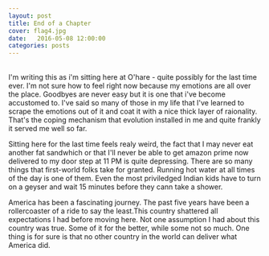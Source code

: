 ```yaml
---
layout: post
title: End of a Chapter
cover: flag4.jpg
date:   2016-05-08 12:00:00
categories: posts
---
```

<br>
I'm writing this as i'm sitting here at O'hare - quite possibly for the last time ever. I'm not sure how to feel right now because my emotions are all over the place. Goodbyes are never easy but it is one that i've become accustomed to. I've said so many of those in my life that I've learned to scrape the emotions out of it and coat it with a nice thick layer of raionality. That's the coping mechanism that evolution installed in me and quite frankly it served me well so far. 

Sitting here for the last time feels realy weird, the fact that I may never eat another fat sandwhich or that I'll never be able to get amazon prime now delivered to my door step at 11 PM is quite depressing. There are so many things that first-world folks take for granted. Running hot water at all times of the day is one of them. Even the most priviledged Indian kids have to turn on a geyser and wait 15 minutes before they cann take a shower.

America has been a fascinating journey. The past five years have been a rollercoaster of a ride to say the least.This country shattered all expectations I had before moving here. Not one assumption I had about this country was true. Some of it for the better, while some not so much. One thing is for sure is that no other country in the world can deliver what America did.